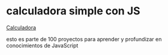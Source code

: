 # calculadora simple con JS

[Calculadora](https://eridev14.github.io/calculadora/)

esto es parte de 100 proyectos para aprender y profundizar en conocimientos de JavaScript
